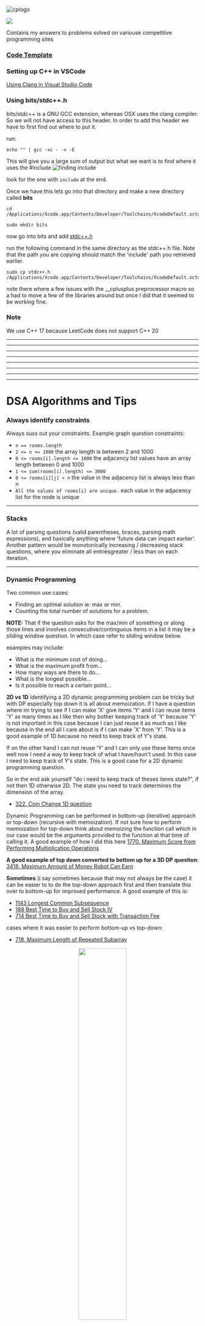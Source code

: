 ![cplogo](assets/cplogo.png)

![](https://leetcard.jacoblin.cool/rdforte?border=0&radius=20)

Contains my answers to problems solved on variouse competitive programming sites

### [Code Template](./CODE_TEMPLATES.md)

### Setting up C++ in VSCode

[Using Clang in Visual Studio Code](https://code.visualstudio.com/docs/cpp/config-clang-mac)

### Using bits/stdc++.h

bits/stdc++ is a GNU GCC extension, whereas OSX uses the clang compiler. So we will not have access to this header.
In order to add this header we have to first find out where to put it.

run:

```
echo "" | gcc -xc - -v -E
```

This will give you a large sum of output but what we want is to find where it uses the #include
![finding include](./assets/findingInclude.png)

look for the one with `include` at the end.

Once we have this lets go into that directory and make a new directory called **bits**

```
cd /Applications/Xcode.app/Contents/Developer/Toolchains/XcodeDefault.xctoolchain/usr/include
```

```
sudo mkdir bits
```

now go into bits and add [stdc++.h](https://github.com/gcc-mirror/gcc/blob/master/libstdc%2B%2B-v3/include/precompiled/stdc%2B%2B.h)

run the following command in the same directory as the stdc++.h file. Note that the path you are copying should match the 'include' path
you retrieved earlier.

```
sudo cp stdc++.h /Applications/Xcode.app/Contents/Developer/Toolchains/XcodeDefault.xctoolchain/usr/include/bits/stdc++.h
```

note there where a few issues with the \_\_cplusplus preprocessor macro so a had to move a few of the libraries around but once I did
that it seemed to be working fine.

### Note

We use C++ 17 because LeetCode does not support C++ 20

---

---

---

---

---

---

---

---

# DSA Algorithms and Tips

### Always identify constraints

Always suss out your constraints. Example graph question constraints:

- `n == rooms.length`
- `2 <= n <= 1000` the array length is between 2 and 1000
- `0 <= rooms[i].length <= 1000` the adjacency list values have an array length between 0 and 1000
- `1 <= sum(rooms[i].length) <= 3000`
- `0 <= rooms[i][j] < n` the value in the adjacency list is always less than n
- `All the values of rooms[i] are unique.` each value in the adjacency list for the node is unique

---

### Stacks

A lot of parsing questions (valid parentheses, braces, parsing math expressions),
and basically anything where 'future data can impact earlier'.
Another pattern would be monotonically increasing / decreasing stack questions, where you eliminate all entriesgreater / less
than on each iteration.

---

### Dynamic Programming

Two common use cases:

- Finding an optimal solution ie: max or min.
- Counting the total number of solutions for a problem.

**NOTE:** That if the question asks for the max/min of something or along those lines and involves consecutive/continguous items in
a list it may be a sliding window question. In which case refer to sliding window below.

examples may include:

- What is the minimum cost of doing...
- What is the maximum profit from...
- How many ways are there to do...
- What is the longest possible...
- Is it possible to reach a certain point...

**2D vs 1D**
Identifying a 2D dynamic programming problem can be tricky but with DP especially top down it is all about memoization.
If I have a question where im trying to see if I can make 'X' give items 'Y' and I can reuse items 'Y' as many times as I like then why bother
keeping track of 'Y' because 'Y' is not important in this case because I can just reuse it as much as I like because in the end all I care about
is if I can make 'X' from 'Y'. This is a good example of 1D because no need to keep track of Y's state.

If on the other hand I can not reuse 'Y' and I can only use these items once well now I need a way to keep track of what I have/havn't used. In this
case I need to keep track of Y's state. This is a good case for a 2D dynamic programming question.

So in the end ask yourself "do i need to keep track of theses items state?", if not then 1D otherwise 2D.
The state you need to track determines the dimension of the array.

- [322. Coin Change 1D question](LeetCode/Medium/322-coin-change/go/main.go)

Dynamic Programming can be performed in bottom-up (iterative) approach or top-down (recursive with memoization). If not sure how to perform
memoization for top-down think about memoizing the function call which in our case would be the arguments provided to the function at that time
of calling it. A good example of how I did this here [1770. Maximum Score from Performing Multiplication Operations](LeetCode/Hard/1770-maximum-score-from-performing-multiplication-operations/go/main.go)

**A good example of top down converted to bottom up for a 3D DP question**: [3418. Maximum Amount of Money Robot Can Earn](LeetCode/Medium/3418-maximum-amount-of-money-robot-can-earn/go/main.go)

**Sometimes** (i say sometimes because that may not always be the case) it can be easier to to do the top-down approach first and then translate this over to bottom-up for improved performance. A good example of this
is:

- [1143 Longest Common Subsequence](LeetCode/Medium/1143-longest-common-subsequence/go/main.go)
- [188 Best Time to Buy and Sell Stock IV](LeetCode/Hard/188-best-time-to-buy-and-sell-stock-iv/go/main.go)
- [714 Best Time to Buy and Sell Stock with Transaction Fee](LeetCode/Medium/714-best-time-to-buy-and-sell-stock-with-transaction-fee/)

cases where it was easier to perform bottom-up vs top-down:

- [718. Maximum Length of Repeated Subarray](LeetCode/Medium/718-maximum-length-of-repeated-subarray/go/main.go)
<p align="center">
  <img width="50%" height="50%" src="LeetCode/Medium/718-maximum-length-of-repeated-subarray/assets/solution.png" />
</p>
**State Reduction** is a way in which we can reduce the number of states which will in turn reduce our space complexity and possibly our time complexity.
If you look at [House Robber](LeetCode/Medium/198-house-robber/go/main.go) especially the Top Down recursive approach we could have include another parameter which was
a boolean to indicate if we could/couldn't rob the house but instead we used the index's which reduced the state.

**Note: state reductions for space complexity usually only apply to bottom-up implementations, while improving time complexity by reducing the number of state variables applies to both implementations.**

Another common scenario for improving space complexity is when the recurence relation is static (no iteration) along one dimension (flat array). An example of this is
[nth fibonacci number](LeetCode/Easy/509-fibonacci-number/go/main.go). Because we only care about the previouse 2 fibonacci numbers there is no need to keep an array
holding all previouse fibonacci numbers.

---

### Dynamic Programming (Kadane's Algorithm)

Kadane's Algorithm is an algorith that can find the maximum sum subarray when given an array of numbers. Its time complexity is O(n) and space O(1).

```
// Given an input array of numbers "nums",
1. best = nums[0]
2. current = nums[0]
3. for num in nums[1:]: // start at index 1
    3.1. current = Max(current + num, num)
    3.2. best = Max(best, current)

4. return best
```

- [53. Maximum Subarray](LeetCode/Medium/53-maximum-subarray/go/main.go)
- [121. Best Time to Buy and Sell Stock](LeetCode/Easy/121-best-time-buy-sell-stock/go/main.go)
- [918. Maximum Sum Circular Subarray](LeetCode/Medium/918-maximum-sum-circular-subarray/go/main.go)

![kadanes algorithm](assets/kadanes_algorithm.gif)

---

### Heaps / Priority Queue

- Good for finding the top **K** elements.
- Dijkstras algorithm for calculating the shortest path in weighted graphs.
- Good for keeping track of the max/min without having to sort the full list [2043 Stock Price Fluctuation](LeetCode/Medium/2034-stock-price-fluctuation/go/main.go)

---

### Sliding Window / 2 pointers

- The condition for using the sliding window technique is the problem asks to find the `max/min` value for a function that calculates
  the answer repeatedly for a set of `ranges` from the array.
  Example Leetcode 1004: Given a binary array nums and an integer k, return the maximum number of `consecutive 1's` (consecutive 1's creates a range)
  in the array if you can flip at most k 0's.
- Another good candidate for sliding window algorith is **SUB-ARRAY**. Because it is a contiguous and the order matters we can use sliding windown of DP.
- Sliding Window is a good candidate for **CONTIGUOUS** elements.
- Sliding Window also goes hand in hand with a hash map in the case where we want to keep track of the elements in the winddow.
  ex: [904 Fruits into baskets](LeetCode/Medium/904-fruits-into-baskets/go/main.go).
- **TIP**: I've found that when the brute force solution looks like a loop within a loop (**NESTED LOOPS**) which results in a n^2 solution, this may be a good candidate for a
  sliding window.
- The term subarray/contiguous elements of length k is equivalent to window of length k.

(1604. Alert Using Same Key-Card Three or More Times in a One Hour Period)[LeetCode/Medium/1604-alert-using-same-key-card-three-or-more-times-in-a-one-hour-perfiod/]
is a great sliding window question because it does not appear to be a sliding window question at first glance. This question gave hours and minutes. The question became
a lot easier once we converted hours and minutes to just minutes so we had a range between 0 - 1439 (23 \* 60 + 59). We could then see if any time was outside the 60 min
range.

---

### BFS (Breadth First Search)

- Great for finding the shortest path in the graph.
- Involves the use of a queue.
- Can be used with priority queue to form Dijkstras algorithm to find shortest path in weighted graph

---

### DFS (Depth First Search)

- Great for finding the cycle in a graph
  [207. Course Schedule](LeetCode/Medium/207-course-schedule/go/main.go)
- Involves the use of a stack or recursion (stack frame).

---

### Kahn's Algorithm for Topological Sorting

When selecting courses for the next semester in college, you might have noticed that some advanced courses have prerequisites that require you to take some
introductory courses first. For example, to take Course C, you need to complete Course B first, and to take Course B, you need to complete Course A first.
There are many courses that you must complete for an academic degree.
You do not want to find out in the last semester that you have not completed some prerequisite courses for an advanced course.
So, how can we arrange the order of the courses adequately while considering these prerequisite relationships between them?

[Course A] --> [Course B] --> [Course C]

_In order to take course C we need to take course B and to take course B we need to first take course A._

“Topological sorting” helps solve the problem.
**It provides a linear sorting based on the required ordering between vertices in directed acyclic graphs**.
To be specific, given vertices u and v, to reach vertex v, we must have reached vertex u first.
In “topological sorting”, u has to appear before v in the ordering.
The most popular algorithm for “topological sorting” is Kahn’s algorithm.

**NOTE** Kahn's algorith is great for identifying the cycle in a graph

- Great for finding the cycle in a graph
  [207. Course Schedule](LeetCode/Medium/207-course-schedule/go/main.go)

---

### Trie - Text Search

A Trie is an effective way to search for words. A good example of how a trie can be very effective in enhancing the performance of our algorithm look at
(212 Word Search II)[LeetCode/Hard/212-word-search-2/go/main.go].

An example of a TrieNode where we want to find all words is:

```
type TrieNode struct {
	children map[byte]*TrieNode
	words    []string
}
```

Note the root nodes character is "" (empty).

---

### Binary Search

Although binary search algorithms are typically used to find one element in a sorted sequence, they have many other uses.
You can apply a binary search to a result, for example. Say you wanted to determine the minimum square footage of office space needed to fit all a company's employees easily.
The square footage is a consecutive number and therefore sorted so we can perform binary search on it

---

### Floyd's Algorithm

Used for finding the start of a linked list cycle.

- [287 find-the-duplicate-number](https://leetcode.com/problems/find-the-duplicate-number/description/)
- [Floyd's cycle detection algorithm (Tortoise and hare)](https://www.youtube.com/watch?v=PvrxZaH_eZ4)

---

### GCD (Greatest Common Divisor) Euclidean algorithm

Used to find the greatest common divisor between two numbers

```go
func gcd(a, b int) int {
	if b == 0 {
		return a
	}
	return gcd(b, a%b)
}
```

---

### LCM (Least Common Multiple)

The Least Common Multiple of two numbers is the smallest multiple of those 2 numbers for example take LCM(6, 10)

Multiples of 6:
6, 12, 18, 24, `30`, 36, 42

Multiples of 10:
10, 20, `30`, 40, 50

Therfore the LCM(6, 10) = 30.

```
func lcm(a, b int) int {
	return (a * b) / gcd(a, b)
}
```

### Tarjan's Algorithm

Used to find the articulation point in a graph. An articulation point is a node that when removed will divide the graph into 2.

- [LeetCode Hard - 1568 minimum number of days to disconnect island](LeetCode/Hard/1568-minimum-number-of-days-to-disconnect-island/go/main.go).
- [YouTube: Tarjan's Strongly Connected Component (SCC) Algorithm (UPDATED) | Graph Theory](https://www.youtube.com/watch?v=wUgWX0nc4NY)

---

### Cyclic Arrays.

Sometimes you might have an array that cycles back arround.

For example this will always find the indexes 2 infront of the current index when the array is a loop.

```
(i + 1) % len(array) , (i + 2) % len(array)

```

```
i, arrLen := 1, 3
(i + 1) % arrLen = 2
(i + 2) % arrLen = 0 // looped back around
```

- [256 Paint House](LeetCode/Medium/256/go/main.go)
- [265 Paint House II](LeetCode/Hard/265-paint-house-2/go/main.go) _arrLen varies per input_

---

### Gauss' Formula

Find the sum all numbers up to n in O(1) time.
For example if I said find the sum of the first 100 numbers you could loop through all the numbers from [1..n]
to get the sum which would take O(n) time or you could use the below formula:

![Guass Formula](./assets/gaussFormula.png)

```
n := 100
sum := n * (n+1) / 2
```

### Bit Operations

#### AND (&)

Will produce a bit in the same position where x and y have the same bit.

```
  1 0 1 1 0 (22)
& 1 1 0 1 0 (26)
----------------
  1 0 0 1 0 (18)
```

Because in Binary even numbers always have their right most bit as 0 we can quickly determine if a number is even by:

```
x & 1 == 0
```

and converseley if its odd by (because odd numbers always have their right most bit as 1):

```
x & 1 == 1
```

#### OR (|)

Will produce a bit in the same position where one of the bits is 1.

```
  1 0 1 1 0 (22)
& 1 1 0 1 0 (26)
----------------
  1 1 1 1 0 (30)
```

#### XOR (^)

Will produce a bit in the same position where both bits are different.

```
  1 0 1 1 0 (22)
& 1 1 0 1 0 (26)
----------------
  0 1 1 0 0 (12)
```

An example of this can be found here [LeetCode 268 Missing Number](LeetCode/Easy/268-Missing_Number/go/main.go)

#### NOT (~)

The NOT operation ~x produces a number where all bits of x have been inverted.
Used to invert the bits. The formula ~x == -x - 1 holds true.
In Go there is no ~ operator but we can use XOR.

```
^29 = -30

This holds true to ~x == -x - 1
```

#### Bit Shift (<<) (>>)

Left bit shift << appends K zero bits to the number and Right bit shift >> removes K zero bits from the number.
NOTE:

```
x << k is the same as x * 2^k

x >> k is the same as x / 2^k
```

![bitwise properties](./assets/bitwiseProperties.png)

### 1e9 + 7

Some questions becasue the number can get really large ask you to mod by 1,000,000,007.
This is equivalent to 1e9+7.
1e9 is the same as saying 1 multiplied by 10^9.
Therefore we can do the following:

```
answer % (1e9+7)
```

### Bases

123.45 in decimal base 10

```
123.45 = (1 * 10^2) + (2 * 10^1) + (3 * 10^0) + (4 * 10^-1) + (5 * 10^-2)
```

720.5 in octal base 8. This will also convert the number to base 10.

```
720.5 = (7 * 8^2) + (2 * 8^1) + (0 * 8^0) + (5 * 8^-1)
```

Conversion from base-10 (decimal) to base-2 (binary) we divide by 2:
Convert 50 to base-2.

```
    50 / 2 = 25; 50 % 2 = 0
    25 / 2 = 12; 25 % 2 = 1
    12 / 2 = 6; 12 % 2 = 0
    6 / 2 = 3; 6 % 2 = 0
    3 / 2 = 1; 3 % 2 = 1
    1 / 2 = 0; 1 % 2 = 1

decimal (base-2) = 010011
```

Convert 0.6875 to base-2 binary.
Keep multiplying the fractional part until the fractional part becomes 0.

```
0.6875 * 2 = 1.375 = 1
0.375 * 2 = 0.75 = 0
0.75 * 2 = 1.5 = 1
0.5 * 2 = 1.0 = 1

decima (base-2) = 1011
```

When converting between different bases the best approach is to convert to base-10 first and then convert to the target base.
The exception to this is when converting binary to octal or hexadecimal.

```
101110010 = 101 | 110 | 010 = 562 in octal/base-8 (we group into 3)


101110010 = 1 | 0111 | 0010 = 172 in hexadecimal/base-16 (we group into 4)
```

### Lexicographically smallest/largest string

A string is lexicographically smaller when:

- the first character is smaller despite the length.
- smaller length when starting characters are the same.
  example:
  `a` is lexicographically smaller than `aa`.
  `abcd` is lexicographically smaller than `b`

A string is lexicographically larger when:

- the first character is larger despite the length.
- larger length if starting characters are the same.
  example:
  `ba` is lexicographically larger than `b`.
  `b` is lexicographically larger than `abcd`

a great way to compare strings lexicographically in Go is via

```
strings.Compare(str1, str2)
```

### Prefix Sum

**Problems that require sequences of elements to meet criteria often utilize prefix sums.**

The prefix sum, cumulative sum, inclusive scan, or simply scan of a sequence of numbers x0, x1, x2, ... is a
second sequence of numbers y0, y1, y2, ..., the sums of prefixes (running totals) of the input sequence:

| 0   | 1   | 2   | 3   | 4   | 5   | 6   |
| --- | --- | --- | --- | --- | --- | --- |
| 0   | 1   | 3   | 6   | 10  | 15  | 21  |

This is really handy now because if we get a list of ranges for which we have to calculate the sum for ie: the range [3,5] as an example.
Then we know that at index 5 its ranges [0,2] + [3,5] so the sum of the range [3,5] would be the sum at index 5 (sum 0-5) minus the sum at index 2 (sum 0-2).
Therefore 15-3 = 12.
We can then be given a large number of ranges and because we computed the sum in O(n) time then for each range m its a simple O(1) lookup.

#### Calculating total number of contiguous sub arrays

| 1   | 2   | 3   | 4   |
| --- | --- | --- | --- |
| 1   | 3   | 6   | 10  |

By using Prefix Sum we can calculate the total number of contiguous sub arrays.

For example if I had the array:
| 1 | 2 |
| - | - |
| 1 | 3 | _Prefix Sum_

The contiguous sub arrays I can have are:

- 1
- 1,2
- 2

= 3 (same as prefix sum)

Another example if I had the array:
| 1 | 2 | 3 |
| - | - | - |
| 1 | 3 | 6 | _Prefix Sum_

The contiguous sub arrays I can have are:

- 1
- 1,2
- 1,2,3
- 2
- 2,3
- 3

= 6 (same as prefix sum)

This can also be calculated simply with the below formula in O(1) time:

```math
n*(n+1) / 2
```

---

---

## Achievements

![100daysbadge](assets/100daysbadge.gif)
